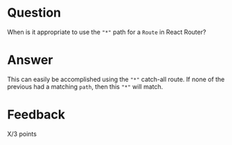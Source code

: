 # Question

When is it appropriate to use the `"*"` path for a `Route` in React Router?

# Answer
This can easily be accomplished using the `"*"` catch-all route. If none of the previous <Route> had a matching `path`, then this `"*"` will match.


# Feedback

X/3 points